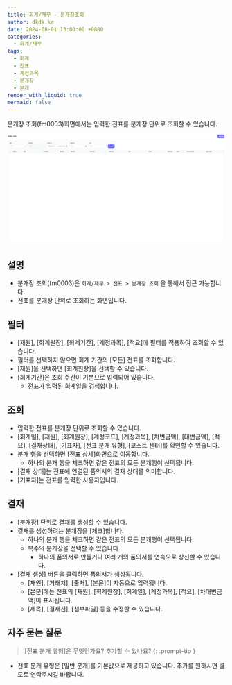 ```yaml
---
title: 회계/재무 - 분개장조회
author: dkdk.kr
date: 2024-08-01 13:00:00 +0800
categories:
  - 회계/재무
tags:
  - 회계
  - 전표
  - 계정과목
  - 분개장
  - 분개
render_with_liquid: true
mermaid: false
---
```

분개장 조회(fm0003)화면에서는 입력한 전표를 분개장 단위로 조회할 수 있습니다. 

![](assets/img/Pasted%20image%2020250418175556.png)
## 설명

- 분개장 조회(fm0003)은 `회계/재무 > 전표 > 분개장 조회` 을 통해서 접근 가능합니다.
- 전표를 분개장 단위로 조회하는 화면입니다.

## 필터
- [재원], [회계원장], [회계기간], [계정과목], [적요]에 필터를 적용하여 조회할 수 있습니다.
- 필터를 선택하지 않으면 회계 기간의 [모든] 전표를 조회합니다.
- [재원]을 선택하면 [회계원장]을 선택할 수 있습니다. 
- [회계기간]은 조회 주간이 기본으로 입력되어 있습니다.
	- 전표가 입력된 회계일을 검색합니다.

## 조회
- 입력한 전표를 분개장 단위로 조회할 수 있습니다.
- [회계일], [재원], [회계원장], [계정코드], [계정과목], [차변금액], [대변금액], [적요], [결재상태], [기표자], [전표 분개 유형], [코스트 센터]를 확인할 수 있습니다. 
- 분개 행을 선택하면 [전표 상세]화면으로 이동합니다.
	- 하나의 분개 행을 체크하면 같은 전표의 모든 분개행이 선택됩니다. 
- [결재 상태]는 전표에 연결된 품의서의 결재 상태를 의미합니다.
- [기표자]는 전표를 입력한 사용자입니다.

## 결재
- [분개장] 단위로 결재를 생성할 수 있습니다.
- 결재를 생성하려는 분개장을 [체크]합니다.
	- 하나의 분개 행을 체크하면 같은 전표의 모든 분개행이 선택됩니다. 
	- 복수의 분개장을 선택할 수 있습니다. 
		- 하나의 품의서로 만들거나 여러 개의 품의서를 연속으로 상신할 수 있습니다.
- [결재 생성] 버튼을 클릭하면 품의서가 생성됩니다. 
	- [재원], [거래처], [출처], [본문]이 자동으로 입력됩니다.
	- [본문]에는 전표의 [재원], [회계원장], [회계일], [계정과목], [적요], [차대변금액]이 표시됩니다.
	- [제목], [결재선], [첨부파일] 등을 수정할 수 있습니다. 

## 자주 묻는 질문

> [전표 분개 유형]은 무엇인가요? 추가할 수 있나요?
{: .prompt-tip }

- 전표 분개 유형은 [일반 분개]를 기본값으로 제공하고 있습니다. 추가를 원하시면 별도로 연락주시길 바랍니다. 
